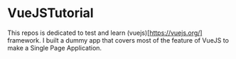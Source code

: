 # VueJSTutorial

This repos is dedicated to test and learn (vuejs)[https://vuejs.org/] framework. I built a dummy app that covers most of the feature of VueJS to make a Single Page Application.